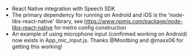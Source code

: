 * React Native integration with Speech SDK
* The primary dependency for running on Android and iOS is the 'node-libs-react-native' library, see https://www.npmjs.com/package/node-libs-react-native for metro config construction
* An example of using microphone input (confirmed working on Android) now exists in App_mic_input.js. Thanks @Mootbing and @maxx06 for getting this working!
